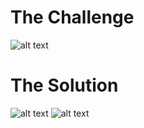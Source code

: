 <h1>The Challenge</h1>

![alt text](https://github.com/itismuzak/picoCTF-2022-writeups/blob/main/Live%20Art/FURMMCFWQAAdCPQ.png)
<h1>The Solution</h1>

![alt text](https://github.com/itismuzak/picoCTF-2022-writeups/blob/main/Live%20Art/FURMOFXWUCgejE4.jpg)
![alt text](https://github.com/itismuzak/picoCTF-2022-writeups/blob/main/Live%20Art/FURMP6hWUA0aLEU.png)
